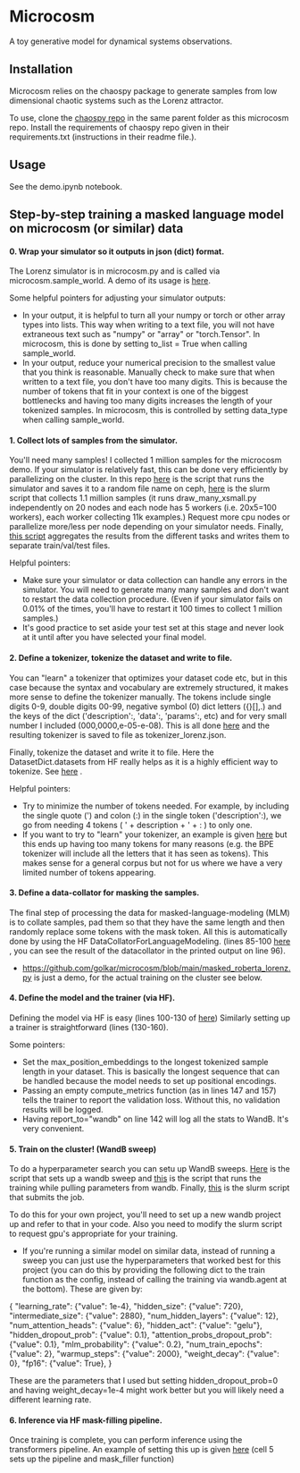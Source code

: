 # Microcosm
A toy generative model for dynamical systems observations.

## Installation

Microcosm relies on the chaospy package to generate samples from low dimensional chaotic systems such as the Lorenz attractor. 

To use, clone the [chaospy repo](https://github.com/hukenovs/chaospy) in the same parent folder as this microcosm repo. Install the requirements of chaospy repo given in their requirements.txt (instructions in their readme file.).


## Usage
See the demo.ipynb notebook.

## Step-by-step training a masked language model on microcosm (or similar) data


#### 0. Wrap your simulator so it outputs in json (dict) format. 

The Lorenz simulator is in microcosm.py and is called via microcosm.sample_world. A demo of its usage is [here](https://github.com/golkar/microcosm/blob/main/demo.ipynb). 

Some helpful pointers for adjusting your simulator outputs:

* In your output, it is helpful to turn all your numpy or torch or other array types into lists. This way when writing to a text file, you will not have extraneous text such as "numpy" or "array" or "torch.Tensor". In microcosm, this is done by setting to_list = True when calling sample_world.
* In your output, reduce your numerical precision to the smallest value that you think is reasonable. Manually check to make sure that when written to a text file, you don't have too many digits. This is because the number of tokens that fit in your context is one of the biggest bottlenecks and having too many digits increases the length of your tokenized samples. In microcosm, this is controlled by setting data_type when calling sample_world.

#### 1. Collect lots of samples from the simulator.

You'll need many samples! I collected 1 million samples for the microcosm demo. If your simulator is relatively fast, this can be done very efficiently by parallelizing on the cluster. In this repo [here](https://github.com/golkar/microcosm/blob/main/draw_many_xsmall.py) is the script that runs the simulator and saves it to a random file name on ceph, [here](https://github.com/golkar/microcosm/blob/main/seqdraw_xsmall_script) is the slurm script that collects 1.1 million samples (it runs draw_many_xsmall.py independently on 20 nodes and each node has 5 workers (i.e. 20x5=100 workers), each worker collecting 11k examples.) Request more cpu nodes or parallelize more/less per node depending on your simulator needs. Finally, [this script](https://github.com/golkar/microcosm/blob/main/aggregating_savefiles.py) aggregates the results from the different tasks and writes them to separate train/val/test files. 

Helpful pointers:

* Make sure your simulator or data collection can handle any errors in the simulator. You will need to generate many many samples and don't want to restart the data collection procedure. (Even if your simulator fails on 0.01% of the times, you'll have to restart it 100 times to collect 1 million samples.) 
* It's good practice to set aside your test set at this stage and never look at it until after you have selected your final model.

#### 2. Define a tokenizer, tokenize the dataset and write to file.

You can "learn" a tokenizer that optimizes your dataset code etc, but in this case because the syntax and vocabulary are extremely structured, it makes more sense to define the tokenizer manually. The tokens include single digits 0-9, double digits 00-99, negative symbol (0) dict letters ({}[],.) and the keys of the dict ('description':, 'data':, 'params':, etc) and for very small number I included (000,0000,e-05-e-08). This is all done [here](https://github.com/golkar/microcosm/blob/main/tokenizer_lorenz.py) and the resulting tokenizer is saved to file as tokenizer_lorenz.json.

Finally, tokenize the dataset and write it to file. Here the DatasetDict.datasets from HF really helps as it is a highly efficient way to tokenize. See [here](https://github.com/golkar/microcosm/blob/main/tokenize_dataset.py) . 

Helpful pointers:
* Try to minimize the number of tokens needed. For example, by including the single quote (') and colon (:) in the single token ('description':), we go from needing 4 tokens ( ' + description + ' + : ) to only one.
* If you want to try to "learn" your tokenizer, an example is given [here](https://github.com/golkar/microcosm/blob/main/tokenizer_lorenz_trained.py)  but this ends up having too many tokens for many reasons (e.g. the BPE tokenizer will include all the letters that it has seen as tokens). This makes sense for a general corpus but not for us where we have a very limited number of tokens appearing. 

#### 3. Define a data-collator for masking the samples.

The final step of processing the data for masked-language-modeling (MLM) is to collate samples, pad them so that they have the same length and then randomly replace some tokens with the mask token. All this is automatically done by using the HF DataCollatorForLanguageModeling. (lines 85-100 [here](https://github.com/golkar/microcosm/blob/main/masked_roberta_lorenz.py)  , you can see the result of the datacollator in the printed output on line 96). 

* https://github.com/golkar/microcosm/blob/main/masked_roberta_lorenz.py is just a demo, for the actual training on the cluster see below.

#### 4. Define the model and the trainer (via HF).

Defining the model via HF is easy (lines 100-130 of [here](https://github.com/golkar/microcosm/blob/main/masked_roberta_lorenz.py)) Similarly setting up a trainer is straightforward (lines (130-160).

Some pointers:
* Set the max_position_embeddings to the longest tokenized sample length in your dataset. This is basically the longest sequence that can be handled because the model needs to set up positional encodings.
* Passing an empty compute_metrics function (as in lines 147 and 157) tells the trainer to report the validation loss. Without this, no validation results will be logged. 
* Having report_to="wandb" on line 142 will log all the  stats to WandB. It's very convenient. 

#### 5. Train on the cluster! (WandB sweep)

To do a hyperparameter search you can setu up WandB sweeps. [Here](https://github.com/golkar/microcosm/blob/main/mroberta_xslorenz_sweep_setup.py) is the script that sets up a wandb sweep and [this](https://github.com/golkar/microcosm/blob/main/mroberta_xslorenz_sweep_agent.py) is the script that runs the training while pulling parameters from wandb.  Finally, [this](https://github.com/golkar/microcosm/blob/main/script_xslorenz_mroberta_agent) is the slurm script that submits the job. 

To do this for your own project, you'll need to set up a new wandb project up and refer to that in your code. Also you need to modify the slurm script to request gpu's appropriate for your training.

* If you're running a similar model on similar data, instead of running a sweep you can just use the hyperparameters that worked best for this project (you can do this by providing the following dict to the train function as the config, instead of calling the training via wandb.agent at the bottom). These are given by:

{
    "learning_rate": {"value": 1e-4},
    "hidden_size": {"value": 720},  
    "intermediate_size": {"value": 2880},
    "num_hidden_layers": {"value": 12},
    "num_attention_heads": {"value": 6},
    "hidden_act": {"value": "gelu"},
    "hidden_dropout_prob": {"value": 0.1},
    "attention_probs_dropout_prob": {"value": 0.1},
    "mlm_probability": {"value": 0.2},
    "num_train_epochs": {"value": 2},
    "warmup_steps": {"value": 2000},
    "weight_decay": {"value": 0},
    "fp16": {"value": True},
}

These are the parameters that I used but setting hidden_dropout_prob=0 and having weight_decay=1e-4 might work better but you will likely need a different learning rate. 

#### 6. Inference via HF mask-filling pipeline.

Once training is complete, you can perform inference using the transformers pipeline. An example of setting this up is given [here](https://github.com/golkar/microcosm/blob/main/xslorenz_mroberta_results_chkpt500000.ipynb) (cell 5 sets up the pipeline and mask_filler function)

